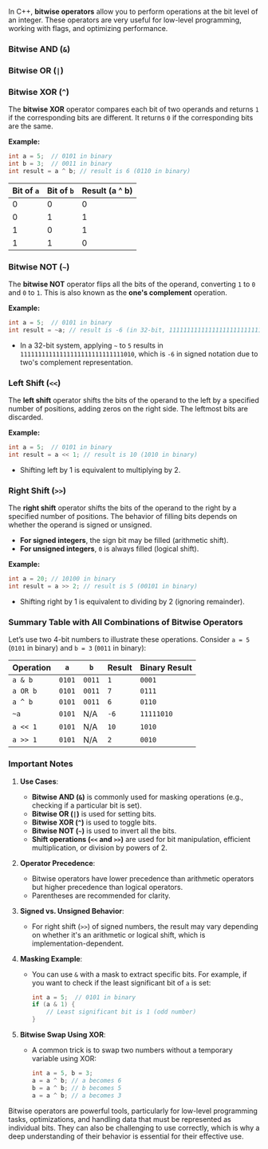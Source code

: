 In C++, **bitwise operators** allow you to perform operations at the bit level of an integer. These operators are very useful for low-level programming, working with flags, and optimizing performance. 

### Bitwise AND (`&`)
### Bitwise OR (`|`)
### Bitwise XOR (`^`)
The **bitwise XOR** operator compares each bit of two operands and returns `1` if the corresponding bits are different. It returns `0` if the corresponding bits are the same.

**Example:**
```cpp
int a = 5;  // 0101 in binary
int b = 3;  // 0011 in binary
int result = a ^ b; // result is 6 (0110 in binary)
```

| Bit of `a` | Bit of `b` | Result (a ^ b) |
|------------|------------|----------------|
| 0          | 0          | 0              |
| 0          | 1          | 1              |
| 1          | 0          | 1              |
| 1          | 1          | 0              |

### Bitwise NOT (`~`)
The **bitwise NOT** operator flips all the bits of the operand, converting `1` to `0` and `0` to `1`. This is also known as the **one's complement** operation.

**Example:**
```cpp
int a = 5;  // 0101 in binary
int result = ~a; // result is -6 (in 32-bit, 11111111111111111111111111111010)
```
- In a 32-bit system, applying `~` to `5` results in `11111111111111111111111111111010`, which is `-6` in signed notation due to two's complement representation.

### Left Shift (`<<`)
The **left shift** operator shifts the bits of the operand to the left by a specified number of positions, adding zeros on the right side. The leftmost bits are discarded.

**Example:**
```cpp
int a = 5;  // 0101 in binary
int result = a << 1; // result is 10 (1010 in binary)
```
- Shifting left by 1 is equivalent to multiplying by 2.

### Right Shift (`>>`)
The **right shift** operator shifts the bits of the operand to the right by a specified number of positions. The behavior of filling bits depends on whether the operand is signed or unsigned.
- **For signed integers**, the sign bit may be filled (arithmetic shift).
- **For unsigned integers**, `0` is always filled (logical shift).

**Example:**
```cpp
int a = 20; // 10100 in binary
int result = a >> 2; // result is 5 (00101 in binary)
```
- Shifting right by 1 is equivalent to dividing by 2 (ignoring remainder).

### Summary Table with All Combinations of Bitwise Operators
Let’s use two 4-bit numbers to illustrate these operations. Consider `a = 5` (`0101` in binary) and `b = 3` (`0011` in binary):

| Operation       | `a`      | `b`      | Result    | Binary Result |
|-----------------|----------|----------|-----------|---------------|
| `a & b`         | `0101`   | `0011`   | `1`       | `0001`        |
| `a OR b`         | `0101`   | `0011`   | `7`       | `0111`        |
| `a ^ b`         | `0101`   | `0011`   | `6`       | `0110`        |
| `~a`            | `0101`   | N/A      | `-6`      | `11111010`    |
| `a << 1`        | `0101`   | N/A      | `10`      | `1010`        |
| `a >> 1`        | `0101`   | N/A      | `2`       | `0010`        |

### Important Notes
1. **Use Cases**:
   - **Bitwise AND (`&`)** is commonly used for masking operations (e.g., checking if a particular bit is set).
   - **Bitwise OR (`|`)** is used for setting bits.
   - **Bitwise XOR (`^`)** is used to toggle bits.
   - **Bitwise NOT (`~`)** is used to invert all the bits.
   - **Shift operations (`<<` and `>>`)** are used for bit manipulation, efficient multiplication, or division by powers of 2.

2. **Operator Precedence**:
   - Bitwise operators have lower precedence than arithmetic operators but higher precedence than logical operators.
   - Parentheses are recommended for clarity.

3. **Signed vs. Unsigned Behavior**:
   - For right shift (`>>`) of signed numbers, the result may vary depending on whether it's an arithmetic or logical shift, which is implementation-dependent.

4. **Masking Example**:
   - You can use `&` with a mask to extract specific bits. For example, if you want to check if the least significant bit of `a` is set:
     ```cpp
     int a = 5;  // 0101 in binary
     if (a & 1) {
         // Least significant bit is 1 (odd number)
     }
     ```

5. **Bitwise Swap Using XOR**:
   - A common trick is to swap two numbers without a temporary variable using XOR:
     ```cpp
     int a = 5, b = 3;
     a = a ^ b; // a becomes 6
     b = a ^ b; // b becomes 5
     a = a ^ b; // a becomes 3
     ```

Bitwise operators are powerful tools, particularly for low-level programming tasks, optimizations, and handling data that must be represented as individual bits. They can also be challenging to use correctly, which is why a deep understanding of their behavior is essential for their effective use.